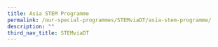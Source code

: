 ```yaml
---
title: Asia STEM Programme
permalink: /our-special-programmes/STEMviaDT/asia-stem-programme/
description: ""
third_nav_title: STEMviaDT
---
```

